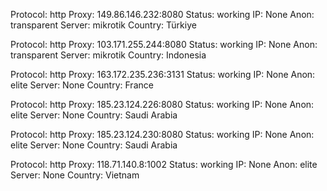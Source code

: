 Protocol: http
Proxy: 149.86.146.232:8080
Status: working
IP: None
Anon: transparent
Server: mikrotik
Country: Türkiye

Protocol: http
Proxy: 103.171.255.244:8080
Status: working
IP: None
Anon: transparent
Server: mikrotik
Country: Indonesia

Protocol: http
Proxy: 163.172.235.236:3131
Status: working
IP: None
Anon: elite
Server: None
Country: France

Protocol: http
Proxy: 185.23.124.226:8080
Status: working
IP: None
Anon: elite
Server: None
Country: Saudi Arabia

Protocol: http
Proxy: 185.23.124.230:8080
Status: working
IP: None
Anon: elite
Server: None
Country: Saudi Arabia

Protocol: http
Proxy: 118.71.140.8:1002
Status: working
IP: None
Anon: elite
Server: None
Country: Vietnam

